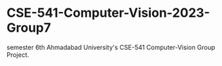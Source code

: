 # CSE-541-Computer-Vision-2023-Group7
semester 6th Ahmadabad University's CSE-541 Computer-Vision Group Project. 
